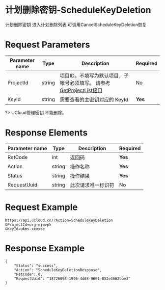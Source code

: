 # 计划删除密钥-ScheduleKeyDeletion

计划删除密钥 进入计划删除列表 可调用CancelScheduleKeyDeletion恢复

# Request Parameters
|Parameter name|Type|Description|Required|
|---|---|---|---|
|ProjectId|string|项目ID。不填写为默认项目，子帐号必须填写。 请参考[GetProjectList接口](api/summary/get_project_list)|No|
|KeyId|string|需要查看的主密钥对应的 KeyId|**Yes**|

?> UCloud管理密钥 不能删除。

# Response Elements
|Parameter name|Type|Description|Required|
|---|---|---|---|
|RetCode|int|返回码|**Yes**|
|Action|string|操作名称|**Yes**|
|Status|string| 操作结果|**Yes**|
|RequestUuid|string|此次请求唯一标识符|No|

# Request Example
```
https://api.ucloud.cn/?Action=ScheduleKeyDeletion
&ProjectId=org-mjwvpk
&KeyId=ukms-xkxxse
```

# Response Example
```
{
    "Status": "success", 
    "Action": "ScheduleKeyDeletionResponse", 
    "RetCode": 0, 
    "RequestUuid": "18726098-1996-4d68-9661-052e3662bae3"
}
```

